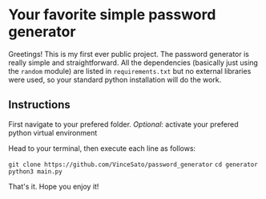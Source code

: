 # Your favorite simple password generator

Greetings! This is my first ever public project. The password generator is really simple and straightforward. All the dependencies (basically just using the `random` module) are listed in `requirements.txt` but no external libraries were used, so your standard python installation will do the work.

## Instructions

First navigate to your prefered folder.
*Optional*: activate your prefered python virtual environment

Head to your terminal, then execute each line as follows:

`git clone https://github.com/VinceSato/password_generator`
`cd generator`
`python3 main.py`

That's it. Hope you enjoy it!
